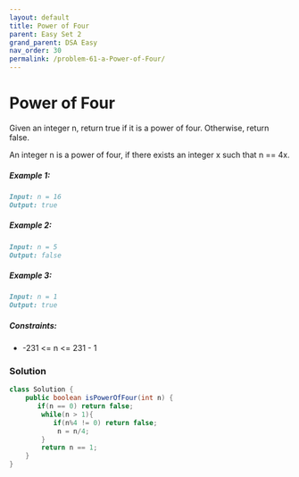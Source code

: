 ```yaml
---
layout: default
title: Power of Four
parent: Easy Set 2
grand_parent: DSA Easy
nav_order: 30
permalink: /problem-61-a-Power-of-Four/
---
```

# Power of Four
Given an integer n, return true if it is a power of four. Otherwise, return false.

An integer n is a power of four, if there exists an integer x such that n == 4x.

##### Example 1:
```markdown
Input: n = 16
Output: true
```
##### Example 2:
```markdown
Input: n = 5
Output: false
```
##### Example 3:
```markdown
Input: n = 1
Output: true
```
##### Constraints:
* -231 <= n <= 231 - 1

### Solution
```java
class Solution {
    public boolean isPowerOfFour(int n) {
       if(n == 0) return false;
        while(n > 1){
           if(n%4 != 0) return false;
            n = n/4;
        }
        return n == 1;
    }
}
```